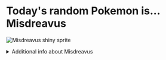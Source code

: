 # Today's random Pokemon is... Misdreavus

![Misdreavus shiny sprite](https://raw.githubusercontent.com/PokeAPI/sprites/master/sprites/pokemon/shiny/200.png)

<details>
<summary>Additional info about Misdreavus</summary>

| srpite type | image |
|------|------|
| back_default | ![Misdreavus back_default sprite](https://raw.githubusercontent.com/PokeAPI/sprites/master/sprites/pokemon/back/200.png) |
| back_shiny | ![Misdreavus back_shiny sprite](https://raw.githubusercontent.com/PokeAPI/sprites/master/sprites/pokemon/back/shiny/200.png) |
| front_default | ![Misdreavus front_default sprite](https://raw.githubusercontent.com/PokeAPI/sprites/master/sprites/pokemon/200.png) | </details>